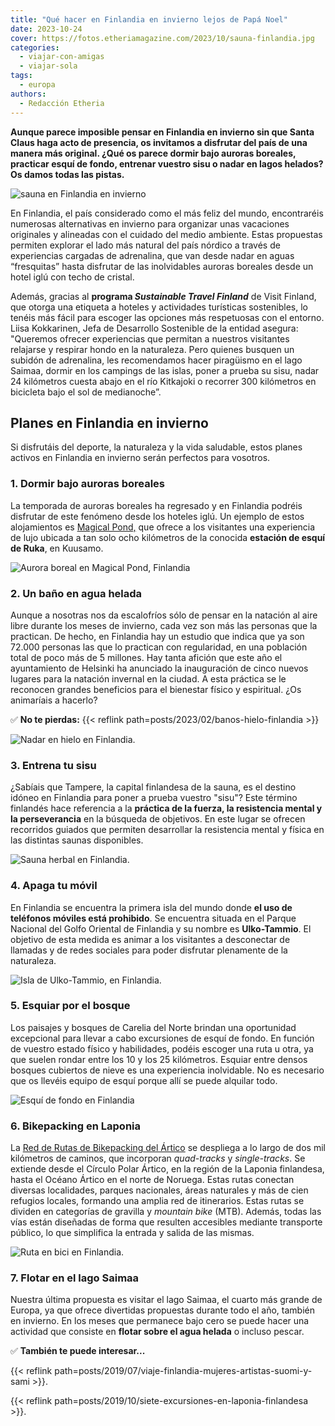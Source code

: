 ```yaml
---
title: "Qué hacer en Finlandia en invierno lejos de Papá Noel"
date: 2023-10-24
cover: https://fotos.etheriamagazine.com/2023/10/sauna-finlandia.jpg
categories: 
  - viajar-con-amigas
  - viajar-sola
tags: 
  - europa
authors: 
  - Redacción Etheria
---
```


**Aunque parece imposible pensar en Finlandia en invierno sin que Santa Claus haga acto 
de presencia, os invitamos a disfrutar del país de una manera más original. ¿Qué os 
parece dormir bajo auroras boreales, practicar esquí de fondo, entrenar vuestro sisu o 
nadar en lagos helados? Os damos todas las pistas.** 

![sauna en Finlandia en invierno](https://fotos.etheriamagazine.com/2023/10/sauna-finlandia.jpg "Sauna en Finlandia. © Ruka Kuusamo")

En Finlandia, el país considerado como el más feliz del mundo, encontraréis numerosas 
alternativas en invierno para organizar unas vacaciones originales y alineadas con el 
cuidado del medio ambiente. Estas propuestas permiten explorar el lado más natural del 
país nórdico a través de experiencias cargadas de adrenalina, que van desde nadar en 
aguas “fresquitas” hasta disfrutar de las inolvidables auroras boreales desde un hotel 
iglú con techo de cristal. 

Además, gracias al **programa _Sustainable Travel Finland_** de Visit Finland, que 
otorga una etiqueta a hoteles y actividades turísticas sostenibles, lo tenéis más fácil 
para escoger las opciones más respetuosas con el entorno. Liisa Kokkarinen, Jefa de 
Desarrollo Sostenible de la entidad asegura: "Queremos ofrecer experiencias que permitan 
a nuestros visitantes relajarse y respirar hondo en la naturaleza. Pero quienes busquen 
un subidón de adrenalina, les recomendamos hacer piragüismo en el lago Saimaa, dormir en 
los campings de las islas, poner a prueba su sisu, nadar 24 kilómetros cuesta abajo en 
el río Kitkajoki o recorrer 300 kilómetros en bicicleta bajo el sol de medianoche”. 

## Planes en Finlandia en invierno

Si disfrutáis del deporte, la naturaleza y la vida saludable, estos planes activos en 
Finlandia en invierno serán perfectos para vosotros. 

### 1\. Dormir bajo auroras boreales

La temporada de auroras boreales ha regresado y en Finlandia podréis disfrutar de este 
fenómeno desde los hoteles iglú. Un ejemplo de estos alojamientos es [Magical 
Pond,](https://www.magicalpond.com/en/) que ofrece a los visitantes una experiencia de 
lujo ubicada a tan solo ocho kilómetros de la conocida **estación de esquí de Ruka**, en 
Kuusamo. 

![Aurora boreal en Magical Pond, Finlandia](https://fotos.etheriamagazine.com/2023/10/aurora-boreal-finlandia.jpg "Aurora boreal en Magical Pond, Finlandia. © Julia Kivelä")

### 2\. Un baño en agua helada

Aunque a nosotras nos da escalofríos sólo de pensar en la natación al aire libre durante 
los meses de invierno, cada vez son más las personas que la practican. De hecho, en 
Finlandia hay un estudio que indica que ya son 72.000 personas las que lo practican con 
regularidad, en una población total de poco más de 5 millones. Hay tanta afición que 
este año el ayuntamiento de Helsinki ha anunciado la inauguración de cinco nuevos 
lugares para la natación invernal en la ciudad. A esta práctica se le reconocen grandes 
beneficios para el bienestar físico y espiritual. ¿Os animaríais a hacerlo? 

✅ **No te pierdas:** {{< reflink path=posts/2023/02/banos-hielo-finlandia >}} 

![Nadar en hielo en Finlandia.](https://fotos.etheriamagazine.com/2023/10/nadar-hielo-finlandia.jpg "Nadar en hielo en Finlandia.")

### 3\. Entrena tu sisu

¿Sabíais que Tampere, la capital finlandesa de la sauna, es el destino idóneo en 
Finlandia para poner a prueba vuestro "sisu"? Este término finlandés hace referencia a 
la **práctica de la fuerza, la resistencia mental y la perseverancia** en la búsqueda de 
objetivos. En este lugar se ofrecen recorridos guiados que permiten desarrollar la 
resistencia mental y física en las distintas saunas disponibles. 

![Sauna herbal en Finlandia.](https://fotos.etheriamagazine.com/2023/10/mujeres-sauna-herbal-finlandia.jpg "Sauna herbal en Finlandia. © Aksytammat.fi")

### 4\. Apaga tu móvil

En Finlandia se encuentra la primera isla del mundo donde **el uso de teléfonos móviles 
está prohibido**. Se encuentra situada en el Parque Nacional del Golfo Oriental de 
Finlandia y su nombre es **Ulko-Tammio**. El objetivo de esta medida es animar a los 
visitantes a desconectar de llamadas y de redes sociales para poder disfrutar plenamente 
de la naturaleza. 

![Isla de Ulko-Tammio, en Finlandia.](https://fotos.etheriamagazine.com/2023/10/Ulko-Tammio-finlandia.jpg "Isla de Ulko-Tammio, en Finlandia. © Mika Rokka")

### 5\. Esquiar por el bosque

Los paisajes y bosques de Carelia del Norte brindan una oportunidad excepcional para 
llevar a cabo excursiones de esquí de fondo. En función de vuestro estado físico y 
habilidades, podéis escoger una ruta u otra, ya que suelen rondar entre los 10 y los 25 
kilómetros. Esquiar entre densos bosques cubiertos de nieve es una experiencia 
inolvidable. No es necesario que os llevéis equipo de esquí porque allí se puede 
alquilar todo. 

![Esquí de fondo en Finlandia](https://fotos.etheriamagazine.com/2023/10/esqui-fondo-finlandia.jpg "Esquí de fondo en Finlandia. © Paljakka")

### 6\. Bikepacking en Laponia

La [Red de Rutas de Bikepacking del Ártico](https://www.bikeland.fi/en/arcticbycycle) se 
despliega a lo largo de dos mil kilómetros de caminos, que incorporan _quad-tracks_ y 
_single-tracks_. Se extiende desde el Círculo Polar Ártico, en la región de la Laponia 
finlandesa, hasta el Océano Ártico en el norte de Noruega. Estas rutas conectan diversas 
localidades, parques nacionales, áreas naturales y más de cien refugios locales, 
formando una amplia red de itinerarios. Estas rutas se dividen en categorías de gravilla 
y _mountain bike_ (MTB). Además, todas las vías están diseñadas de forma que resulten 
accesibles mediante transporte público, lo que simplifica la entrada y salida de las 
mismas. 

![Ruta en bici en Finlandia.](https://fotos.etheriamagazine.com/2023/10/ruta-bici-finlandia.jpg "Ruta en bici en Finlandia. © Visit Finland")

### 7\. Flotar en el lago Saimaa

Nuestra última propuesta es visitar el lago Saimaa, el cuarto más grande de Europa, ya 
que ofrece divertidas propuestas durante todo el año, también en invierno. En los meses 
que permanece bajo cero se puede hacer una actividad que consiste en **flotar sobre el 
agua helada** o incluso pescar. 

✅ **También te puede interesar...** 

{{< reflink path=posts/2019/07/viaje-finlandia-mujeres-artistas-suomi-y-sami >}}. 

{{< reflink path=posts/2019/10/siete-excursiones-en-laponia-finlandesa >}}.
